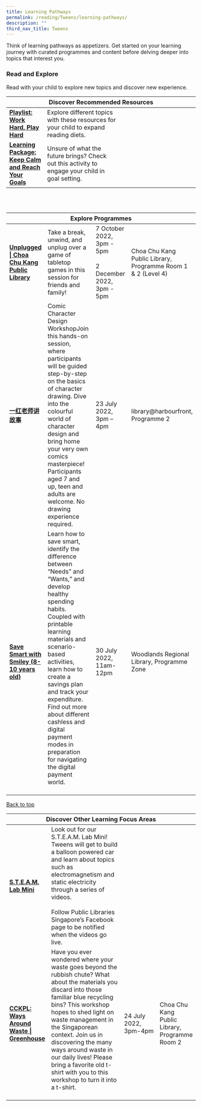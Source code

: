 ```yaml
---
title: Learning Pathways
permalink: /reading/Tweens/learning-pathways/
description: ""
third_nav_title: Tweens
---
```

<style type="text/css">
/* Links */
.content a { color: #322987; }
.content a:focus,
.content a:hover { color: #28216c; }

/* Button Outline */
.bp-button { padding-left: 1.5rem; padding-right: 1.5rem; }
.bp-button.is-primary-outline { border: 1px solid #322987; color: #322987; background-color: transparent; text-decoration: none; }
.bp-button.is-primary-outline:focus,
.bp-button.is-primary-outline:hover { border: 1px solid #322987; color: #cff2e8; background-color: #322987; text-decoration: none; }

/* Responsive Iframe */
.responsive-iframe { position: absolute; top: 0; left: 0; bottom: 0; right: 0; width: 100%; height: 100%; }
.responsive-iframe-container { position: relative; overflow: hidden; width: 100%; }
.responsive-iframe-container.ratio-16by9 { padding-top: 56.25%; }
.responsive-iframe-container.ratio-4by3 { padding-top: 75%; }
.responsive-iframe-container.ratio-3by2 { padding-top: 66.66%; }
.responsive-iframe-container.ratio-1by1 { padding-top: 100%; }
</style>
Think of learning pathways as appetizers. Get started on your learning journey with curated programmes and content before delving deeper into topics that interest you.

<h3><b> Read and Explore</b></h3>
Read with your child to explore new topics and discover new experience.
<div class="horizontal-scroll margin--bottom--lg">
  <table class="generic-table">
    <thead>
      <tr>
        <th colspan="4" class="is-uppercase has-weight-normal">Discover Recommended Resources</th>
      </tr>
    </thead>
    <tbody>
      <tr>
        <td style="width: 20%;"><a href="/reading/tweens/content#work-hard-play-hard" target="_blank"><b>Playlist: Work Hard, Play Hard</b></a></td>
        <td style="width: 40%;"> Explore different topics with these resources for your child to expand reading diets. </td>
        <td style="width: 20%;"> </td>
        <td style="width: 20%;"> </td>
      </tr>
      <tr>
        <td style="width: 20%;"><a href="/reading/tweens/content#lp-keep-calm"><b>Learning Package: Keep Calm and Reach Your Goals</b></a></td>
         <td style="width: 40%;">Unsure of what the future brings? Check out this activity to engage your child in goal setting.</td>
        <td style="width: 20%;"> </td>
        <td style="width: 20%;"> </td>
    </tr>
    </tbody>
  </table>
</div>

<div class="horizontal-scroll margin--bottom--lg">
  <table class="generic-table">
    <thead>
      <tr>
        <th colspan="4" class="is-uppercase has-weight-normal">Explore Programmes</th>
      </tr>
    </thead>
    <tbody>
      <tr>
        <td style="width: 20%;"><a href="https://www.eventbrite.sg/e/unplugged-choa-chu-kang-public-library-tickets-411752702417" target="_blank"><b>Unplugged | Choa Chu Kang Public Library</b></a></td>
        <td style="width: 40%;">Take a break, unwind, and unplug over a game of tabletop games in this session for friends and family! 
					</td><br><br>
        <td style="width: 20%;">7 October 2022, 3pm - 5pm<br><br>2 December 2022, 3pm - 5pm</td>
        <td style="width: 20%;">Choa Chu Kang Public Library, Programme Room 1 & 2 (Level 4)</td>
      </tr>
      <tr>
 <td style="width: 20%;"><a href="https://go.gov.sg/onered-storytelling" target="_blank"><b> 一红老师讲故事</b></a></td> 
         <td style="width: 40%;">Comic Character Design WorkshopJoin this hands-on session, where participants will be guided step-by-step on the basics of character drawing. Dive into the colourful world of character design and bring home your very own comics masterpiece! Participants aged 7 and up, teen and adults are welcome. No drawing experience required.</td>
         <td style="width: 20%;"> 23 July 2022, 3pm – 4pm </td>
        <td style="width: 20%;">library@harbourfront, Programme 2</td>
			</tr>
        <tr>
<td><a href=" https://www.eventbrite.sg/e/save-smart-with-smiley-8-10-years-old-tickets-352487879737?aff=ebdsoporgprofile" target="_blank"><b>Save Smart with Smiley (8-10 years old)</b></a></td>
        <td>Learn how to save smart, identify the difference between “Needs” and “Wants,” and develop healthy spending habits. Coupled with printable learning materials and scenario-based activities, learn how to create a savings plan and track your expenditure. Find out more about different cashless and digital payment modes in preparation for navigating the digital payment world.
					<br><br> 
        <td>30 July 2022, <br>11am-12pm </td>
        <td>Woodlands Regional Library, Programme Zone</td>
     

<div class="horizontal-scroll margin--bottom--lg">
  <table class="generic-table">
    <thead>
      <tr>
        <th colspan="4" class="is-uppercase has-weight-normal">Discover Other Learning Focus Areas</th>
      </tr>
    </thead>
    <tbody>
      <tr>
      <td style="width: 20%;"><a href="https://www.facebook.com/publiclibrarysg" target="_blank"><b> S.T.E.A.M. Lab Mini</b></a></td>
        <td style="width: 40%;"> Look out for our S.T.E.A.M. Lab Mini! Tweens will get to build a balloon powered car and learn about topics such as electromagnetism and static electricity through a series of videos. <br><br>Follow Public Libraries Singapore’s Facebook page to be notified when the videos go live.</td>
        <td style="width: 20%;"></td>
        <td style="width: 20%;"></td>
      </tr>

<tr>
        <td style="width: 20%;"><a href="https://www.eventbrite.sg/e/cckpl-ways-around-waste-greenhouse-tickets-355026703427?aff=ebdssbdestsearch" target="_blank"><b> CCKPL: Ways Around Waste | Greenhouse </b></a></td>
        <td> Have you ever wondered where your waste goes beyond the rubbish chute? What about the materials you discard into those familiar blue recycling bins? This workshop hopes to shed light on waste management in the Singaporean context. Join us in discovering the many ways around waste in our daily lives! Please bring a favorite old t-shirt with you to this workshop to turn it into a t-shirt. <br><br> 
        <td> 24 July 2022, 3pm-4pm</td>
        <td> Choa Chu Kang Public Library, Programme Room 2</td>
 
<p class="has-text-right margin--top--xl"><a href="#main-content">Back to top</a></p>